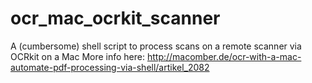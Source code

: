 # ocr_mac_ocrkit_scanner
A (cumbersome) shell script to process scans on a remote scanner via OCRkit on a Mac
More info here: http://macomber.de/ocr-with-a-mac-automate-pdf-processing-via-shell/artikel_2082
